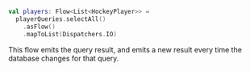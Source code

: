 ```kotlin
val players: Flow<List<HockeyPlayer>> = 
  playerQueries.selectAll()
    .asFlow()
    .mapToList(Dispatchers.IO)
```

This flow emits the query result, and emits a new result every time the database changes for that query.